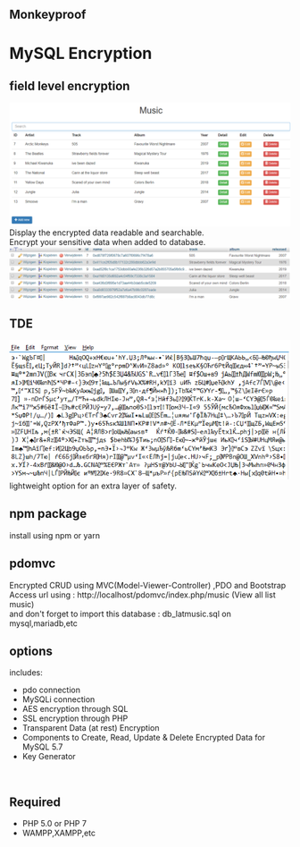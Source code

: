 ## Monkeyproof
# MySQL Encryption
## field level encryption
![index](index.png)
<br>
Display the encrypted data readable and searchable.<br>
Encrypt your sensitive data when added to database.<br>
![database](database.png)

## TDE
![Encrypted](activeTde.png)
<br>
lightweight option for an extra layer of safety.<br>

## npm package
install using npm or yarn <br>

## pdomvc
Encrypted CRUD using MVC(Model-Viewer-Controller) ,PDO and Bootstrap <br>
Access url using : http://localhost/pdomvc/index.php/music (View all list music) <br>
and don't forget to import this database : db_latmusic.sql on mysql,mariadb,etc <br>

## options 
includes: <br>
- pdo connection <br>
- MySQLi connection <br>
- AES encryption through SQL <br>
- SSL encryption through PHP <br>
- Transparent Data (at rest) Encryption <br>
- Components to Create, Read, Update & Delete Encrypted Data for MySQL 5.7 <br>
- Key Generator
<br>

## Required
* PHP 5.0 or PHP 7 <br>
* WAMPP,XAMPP,etc <br>
